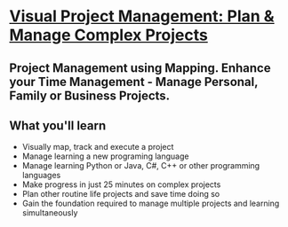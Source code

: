 # [Visual Project Management: Plan & Manage Complex Projects](https://www.udemy.com/course/handle-complex-learning-python-java-or-doing-projects-using-mapping/)
## Project Management using Mapping. Enhance your Time Management - Manage Personal, Family or Business Projects.

## What you'll learn
- Visually map, track and execute a project
- Manage learning a new programing language
- Manage learning Python or Java, C#, C++ or other programming languages
- Make progress in just 25 minutes on complex projects
- Plan other routine life projects and save time doing so
- Gain the foundation required to manage multiple projects and learning simultaneously
